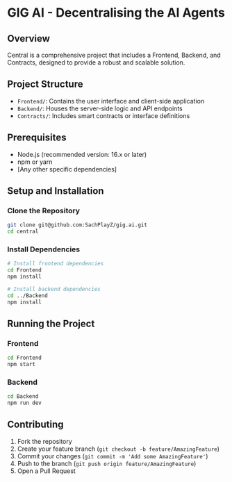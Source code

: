 # GIG AI - Decentralising the AI Agents

## Overview
Central is a comprehensive project that includes a Frontend, Backend, and Contracts, designed to provide a robust and scalable solution.

## Project Structure
- `Frontend/`: Contains the user interface and client-side application
- `Backend/`: Houses the server-side logic and API endpoints
- `Contracts/`: Includes smart contracts or interface definitions

## Prerequisites
- Node.js (recommended version: 16.x or later)
- npm or yarn
- [Any other specific dependencies]

## Setup and Installation

### Clone the Repository
```bash
git clone git@github.com:SachPlayZ/gig.ai.git
cd central
```

### Install Dependencies
```bash
# Install frontend dependencies
cd Frontend
npm install

# Install backend dependencies
cd ../Backend
npm install
```

## Running the Project

### Frontend
```bash
cd Frontend
npm start
```

### Backend
```bash
cd Backend
npm run dev
```

## Contributing
1. Fork the repository
2. Create your feature branch (`git checkout -b feature/AmazingFeature`)
3. Commit your changes (`git commit -m 'Add some AmazingFeature'`)
4. Push to the branch (`git push origin feature/AmazingFeature`)
5. Open a Pull Request
